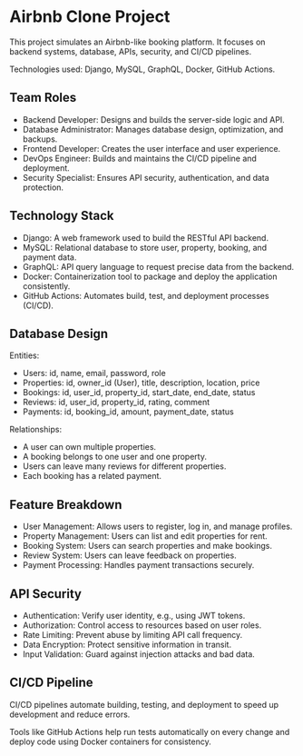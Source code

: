 # Airbnb Clone Project

This project simulates an Airbnb-like booking platform. It focuses on backend systems, database, APIs, security, and CI/CD pipelines.

Technologies used: Django, MySQL, GraphQL, Docker, GitHub Actions.

## Team Roles

- Backend Developer: Designs and builds the server-side logic and API.
- Database Administrator: Manages database design, optimization, and backups.
- Frontend Developer: Creates the user interface and user experience.
- DevOps Engineer: Builds and maintains the CI/CD pipeline and deployment.
- Security Specialist: Ensures API security, authentication, and data protection.

## Technology Stack

- Django: A web framework used to build the RESTful API backend.
- MySQL: Relational database to store user, property, booking, and payment data.
- GraphQL: API query language to request precise data from the backend.
- Docker: Containerization tool to package and deploy the application consistently.
- GitHub Actions: Automates build, test, and deployment processes (CI/CD).

## Database Design

Entities:
- Users: id, name, email, password, role
- Properties: id, owner_id (User), title, description, location, price
- Bookings: id, user_id, property_id, start_date, end_date, status
- Reviews: id, user_id, property_id, rating, comment
- Payments: id, booking_id, amount, payment_date, status

Relationships:
- A user can own multiple properties.
- A booking belongs to one user and one property.
- Users can leave many reviews for different properties.
- Each booking has a related payment.

## Feature Breakdown

- User Management: Allows users to register, log in, and manage profiles.
- Property Management: Users can list and edit properties for rent.
- Booking System: Users can search properties and make bookings.
- Review System: Users can leave feedback on properties.
- Payment Processing: Handles payment transactions securely.

## API Security

- Authentication: Verify user identity, e.g., using JWT tokens.
- Authorization: Control access to resources based on user roles.
- Rate Limiting: Prevent abuse by limiting API call frequency.
- Data Encryption: Protect sensitive information in transit.
- Input Validation: Guard against injection attacks and bad data.

## CI/CD Pipeline

CI/CD pipelines automate building, testing, and deployment to speed up development and reduce errors.

Tools like GitHub Actions help run tests automatically on every change and deploy code using Docker containers for consistency.
